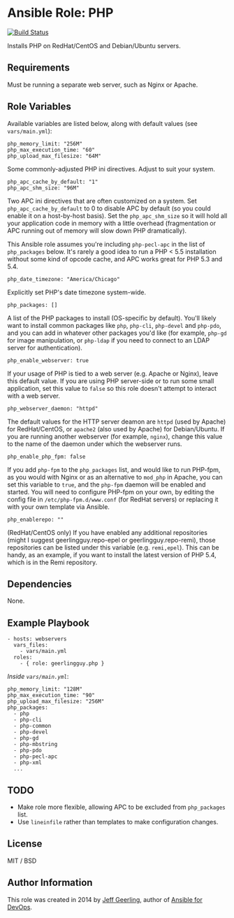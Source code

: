 # Ansible Role: PHP

[![Build Status](https://travis-ci.org/geerlingguy/ansible-role-php.svg?branch=master)](https://travis-ci.org/geerlingguy/ansible-role-php)

Installs PHP on RedHat/CentOS and Debian/Ubuntu servers.

## Requirements

Must be running a separate web server, such as Nginx or Apache.

## Role Variables

Available variables are listed below, along with default values (see `vars/main.yml`):

    php_memory_limit: "256M"
    php_max_execution_time: "60"
    php_upload_max_filesize: "64M"

Some commonly-adjusted PHP ini directives. Adjust to suit your system.

    php_apc_cache_by_default: "1"
    php_apc_shm_size: "96M"

Two APC ini directives that are often customized on a system. Set `php_apc_cache_by_default` to 0 to disable APC by default (so you could enable it on a host-by-host basis). Set the `php_apc_shm_size` so it will hold all your application code in memory with a little overhead (fragmentation or APC running out of memory will slow down PHP dramatically).

This Ansible role assumes you're including `php-pecl-apc` in the list of `php_packages` below. It's rarely a good idea to run a PHP < 5.5 installation without some kind of opcode cache, and APC works great for PHP 5.3 and 5.4.

    php_date_timezone: "America/Chicago"

Explicitly set PHP's date timezone system-wide.

    php_packages: []

A list of the PHP packages to install (OS-specific by default). You'll likely want to install common packages like `php`, `php-cli`, `php-devel` and `php-pdo`, and you can add in whatever other packages you'd like (for example, `php-gd` for image manipulation, or `php-ldap` if you need to connect to an LDAP server for authentication).

    php_enable_webserver: true

If your usage of PHP is tied to a web server (e.g. Apache or Nginx), leave this default value. If you are using PHP server-side or to run some small application, set this value to `false` so this role doesn't attempt to interact with a web server.

    php_webserver_daemon: "httpd"

The default values for the HTTP server deamon are `httpd` (used by Apache) for RedHat/CentOS, or `apache2` (also used by Apache) for Debian/Ubuntu. If you are running another webserver (for example, `nginx`), change this value to the name of the daemon under which the webserver runs.

    php_enable_php_fpm: false

If you add `php-fpm` to the `php_packages` list, and would like to run PHP-fpm, as you would with Nginx or as an alternative to `mod_php` in Apache, you can set this variable to `true`, and the `php-fpm` daemon will be enabled and started. You will need to configure PHP-fpm on your own, by editing the config file in `/etc/php-fpm.d/www.conf` (for RedHat servers) or replacing it with your own template via Ansible.

    php_enablerepo: ""

(RedHat/CentOS only) If you have enabled any additional repositories (might I suggest geerlingguy.repo-epel or geerlingguy.repo-remi), those repositories can be listed under this variable (e.g. `remi,epel`). This can be handy, as an example, if you want to install the latest version of PHP 5.4, which is in the Remi repository.

## Dependencies

None.

## Example Playbook

    - hosts: webservers
      vars_files:
        - vars/main.yml
      roles:
        - { role: geerlingguy.php }

*Inside `vars/main.yml`*:

    php_memory_limit: "128M"
    php_max_execution_time: "90"
    php_upload_max_filesize: "256M"
    php_packages:
      - php
      - php-cli
      - php-common
      - php-devel
      - php-gd
      - php-mbstring
      - php-pdo
      - php-pecl-apc
      - php-xml
      ...

## TODO

  - Make role more flexible, allowing APC to be excluded from `php_packages` list.
  - Use `lineinfile` rather than templates to make configuration changes.

## License

MIT / BSD

## Author Information

This role was created in 2014 by [Jeff Geerling](http://jeffgeerling.com/), author of [Ansible for DevOps](http://ansiblefordevops.com/).
